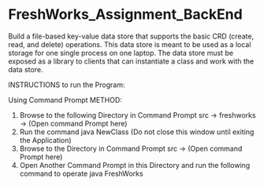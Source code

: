 # FreshWorks_Assignment_BackEnd
Build a file-based key-value data store that supports the basic CRD (create, read, and delete) operations. This data store is meant to be used as a local storage for one single process on one laptop. The data store must be exposed as a library to clients that can instantiate a class and work with the data store.


INSTRUCTIONS to run the Program:

Using Command Prompt METHOD:
1. Browse to the following Directory in Command Prompt
	 src -> freshworks -> (Open command Prompt here)
2. Run the command
    java NewClass   	(Do not close this window until exiting the Application)
3. Browse to the Directory in Command Prompt
	 src ->  (Open command Prompt here)
3. Open Another Command Prompt in this Directory and run the following command to operate
    java FreshWorks
